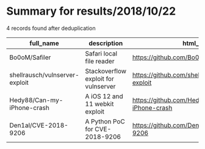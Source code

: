 
# Summary for results/2018/10/22
    
4 records found after deduplication

| full_name | description | html_url | matched_list | matched_count | pushed_at | size | stargazers_count | language | forks_count |
|--------------------------------|--------------------------------------|---------------------------------------------------|----------------------|-----------------|---------------------------|--------|--------------------|------------|---------------|
| Bo0oM/Safiler | Safari local file reader | https://github.com/Bo0oM/Safiler | ['exploit'] | 1 | 2018-10-22 20:39:50+00:00 | 4643 | 121 | Python | 20 |
| shellrausch/vulnserver-exploit | Stackoverflow exploit for vulnserver | https://github.com/shellrausch/vulnserver-exploit | ['exploit'] | 1 | 2018-10-22 17:29:05+00:00 | 2 | 0 | Go | 0 |
| Hedy88/Can-my-iPhone-crash | A iOS 12 and 11 webkit exploit | https://github.com/Hedy88/Can-my-iPhone-crash | ['exploit'] | 1 | 2018-10-22 16:15:41+00:00 | 144 | 3 | HTML | 3 |
| Den1al/CVE-2018-9206 | A Python PoC for CVE-2018-9206 | https://github.com/Den1al/CVE-2018-9206 | ['cve poc', 'cve-2'] | 2 | 2018-10-22 16:49:08+00:00 | 4 | 14 | Python | 12 |
